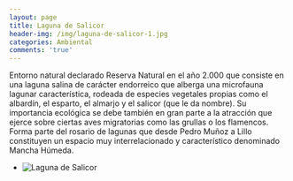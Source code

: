 ```yaml
---
layout: page
title: Laguna de Salicor
header-img: /img/laguna-de-salicor-1.jpg
categories: Ambiental
comments: 'true'
---
```



Entorno natural declarado Reserva Natural en el año 2.000 que consiste en una laguna salina de carácter endorreico que alberga una microfauna lagunar característica,  rodeada de especies vegetales propias como el albardín, el esparto, el almarjo y el salicor (que le da nombre). Su importancia ecológica se debe también en gran parte a la atracción que ejerce sobre ciertas aves migratorias como las grullas o los flamencos.
Forma parte del rosario de lagunas que desde Pedro Muñoz a Lillo constituyen un espacio muy interrelacionado y característico denominado Mancha Húmeda.

<div class="photo-gallery">
<ul>
<li><img src="{{ site.github.url }}/img/laguna-de-salicor-1.jpg" alt="Laguna de Salicor"></li>
</ul>
</div>
